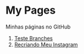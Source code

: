# My Pages
Minhas páginas no GitHub
1.  [Teste Branches](https://gracibrea.github.io/teste-branches/)
2.  [Recriando Meu Instagram](https://gracibrea.github.io/Recriando-a-pagina-inicial-do-Instagram/)
